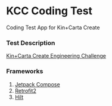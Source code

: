 # KCC Coding Test
Coding Test App for Kin+Carta Create

### Test Description

[Kin+Carta Create Engineering Challenge](https://github.com/theappbusiness/engineering-challenge)

### Frameworks

1. [Jetpack Compose](https://developer.android.com/jetpack/compose)
2. [Retrofit2](https://square.github.io/retrofit/)
3. [Hilt](https://dagger.dev/hilt/)

